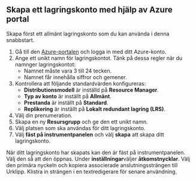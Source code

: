 ## <a name="create-a-storage-account-by-using-the-azure-portal"></a>Skapa ett lagringskonto med hjälp av Azure portal

Skapa först ett allmänt lagringskonto som du kan använda i denna snabbstart. 

1. Gå till den [Azure-portalen](https://portal.azure.com/#create/Microsoft.StorageAccount-ARM) och logga in med ditt Azure-konto. 
2. Ange ett unikt namn för lagringskontot. Tänk på dessa regler när du namnger lagringskontot:
    - Namnet måste vara 3 till 24 tecken.
    - Namnet får innehålla siffror och gemener.
3. Kontrollera att följande standardvärden konfigureras: 
    - **Distributionsmodell** är inställd på **Resource Manager**.
    - **Typ av konto** är inställt på **Allmänt**.
    - **Prestanda** är inställt på **Standard**.
    - **Replikering** är inställt på **Lokalt redundant lagring (LRS)**.
4. Välj din prenumeration. 
5. Skapa en ny **Resursgrupp** och ge den ett unikt namn. 
6. Välj platsen som ska användas för ditt lagringskonto.
7. Välj **fäst på instrumentpanelen** och välj **skapa** att skapa ditt lagringskonto. 

När ditt lagringskonto har skapats kan den är fäst på instrumentpanelen. Välj den så att den öppnas. Under **inställningar**väljer **åtkomstnycklar**. Välj den primära nyckeln och kopiera associerade anslutningssträngen till Urklipp. Klistra in strängen i en textredigerare för senare användning.

